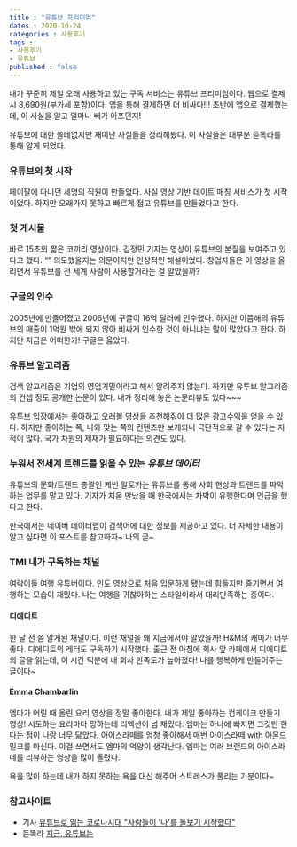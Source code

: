 ```yaml
---
title : "유튜브 프리미엄"
dates : 2020-10-24
categories : 사용후기
tags : 
- 사용후기
- 유튜브
published : false
---
```


내가 꾸준히 제일 오래 사용하고 있는 구독 서비스는 유튜브 프리미엄이다. 웹으로 결제시 8,690원(부가세 포함)이다. 앱을 통해 결제하면 더 비싸다!!! 초반에 앱으로 결제했는데, 이 사실을 알고 얼마나 배가 아프던지!

유튜브에 대한 쓸데없지만 재미난 사실들을 정리해봤다. 이 사실들은 대부분 듣똑라를 통해 알게 되었다.

### 유튜브의 첫 시작
페이팔에 다니던 세명의 직원이 만들었다. 사실 영상 기반 데이트 매칭 서비스가 첫 시작이었다. 하지만 오래가지 못하고 빠르게 접고 유튜브를 만들었다고 한다. 

### 첫 게시물
바로 15초의 짧은 코끼리 영상이다. 
김정민 기자는 영상이 유튜브의 본질을 보여주고 있다고 했다. “”
의도했을지는 의문이지만 인상적인 해설이었다. 창업자들은 이 영상을 올리면서 유튜브를 전 세계 사람이 사용할거라는 걸 알았을까?

### 구글의 인수
2005년에 만들어졌고 2006년에 구글이 16억 달러에 인수했다. 하지만 이듬해의 유튜브의 매출이 1억원 밖에 되지 않아 비싸게 인수한 것이 아니냐는 말이 많았다고 한다. 하지만 지금은 어떠한가! 구글은 옳았다.

### 유튜브 알고리즘
검색 알고리즘은 기업의 영업기밀이라고 해서 알려주지 않는다. 하지만 유투브 알고리즘의 컨셉 정도 공개한 논문이 있다. 내가 정리해 놓은 논문리뷰도 있다~~~

유투브 입장에서는 좋아하고 오래볼 영상을 추천해줘야 더 많은 광고수익을 얻을 수 있다. 하지만 좋아하는 쪽, 나와 맞는 쪽의 컨텐츠만 보게되니 극단적으로 갈 수 있다는 지적이 많다. 국가 차원의 제재가 필요하다는 의견도 있다. 

### 누워서 전세계 트렌드를 읽을 수 있는 _유튜브 데이터_
유튜브의 문화/트렌드 총괄인 케빈 알로카는 유튜브를 통해 사회 현상과 트렌드를 파악하는 업무를 맡고 있다. 기자가 처음 만났을 때 한국에서는 차박이 유행한다며 언급을 했다고 한다.

한국에서는 네이버 데이터랩이 검색어에 대한 정보를 제공하고 있다. 더 자세한 내용이 알고 싶다면 이 포스트를 참고하자~ 나의 글~

### TMI 내가 구독하는 채널
여락이들
여행 유튜버이다. 인도 영상으로 처음 입문하게 됐는데 힘들지만 즐기면서 여행하는 모습이 재밌다. 나는 여행을 귀찮아하는 스타일이라서 대리만족하는 중이다.

#### 디에디트
한 달 전 쯤 알게된 채널이다. 이런 채널을 왜 지금에서야 알았을까! H&M의 캐미가 너무 좋다. 디에디트의 레터도 구독하기 시작했다. 출근 전 아침에 회사 앞 카페에서 디에디트의 글을 읽는데, 이 시간 덕분에 내 회사 만족도가 높아졌다! 나를 행복하게 만들어주는 글이다~

#### Emma Chambarlin
엠마가 어릴 때 올린 요리 영상을 정말 좋아한다. 내가 제일 좋아하는 컵케이크 만들기 영상! 시도하는 요리마다 망하는데 리엑션이 넘 재밌다. 
엠마는 하나에 빠지면 그것만 한다는 점이 나랑 너무 닮았다. 아이스라떼를 엄청 좋아해서 매번 아이스라떼 with 아몬드밀크를 마신다. 이걸 쓰면서도 엠마의 억양이 생각난다. 엠마는 여러 브랜드의 아이스라떼를 리뷰하는 영상을 많이 올렸다.


욕을 많이 하는데 내가 하지 못하는 욕을 대신 해주어 스트레스가 풀리는 기분이다~ 


### 참고사이트
- 기사 [유튜브로 읽는 코로나시대 "사람들이 '나'를 돌보기 시작했다"](https://news.joins.com/article/23858904)
- 듣똑라 [지금, 유튜브는](https://podcasts.apple.com/am/podcast/119-%EC%A7%80%EA%B8%88-%EC%9C%A0%ED%8A%9C%EB%B8%8C%EB%8A%94-f-%EA%B9%80%EC%A0%95%EB%AF%BC-it-%EA%B8%B0%EC%9E%90/id982902899?i=1000491210475)
